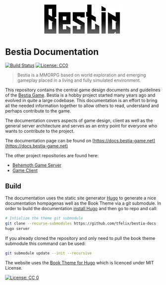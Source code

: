 <p align="center">
  <img width="50%" src="img/logo.png">
</p>


# Bestia Documentation

[![Build Status](https://travis-ci.org/tfelix/bestia-docs.svg?branch=master)](https://travis-ci.org/tfelix/bestia-docs)
[![License: CC0](https://img.shields.io/badge/license-CC0-green)](LICENSE)

> Bestia is a MMORPG based on world exploration and emerging gameplay placed in a living and fully simulated environment.

This repository contains the central game design documents and guidelines of the [Bestia Game](https://bestia-game.net).
Bestia is a hobby project started many years ago and evolved in quite a large codebase. This documentation is an effort
to bring all the needed information together to allow others to read, understand and perhaps contribute to the game.

The documentation covers aspects of game design, client as well as the general server architecture and serves as an entry
point for everyone who wants to contribute to the project.

The documentation page can be found on [https://docs.bestia-game.net](https://docs.bestia-game.net)

The other project repositories are found here:

* [Behemoth Game Server](https://github.com/tfelix/bestia-behemoth)
* [Game Client](https://github.com/tfelix/bestia-client)

## Build

The documentation uses the static site generator [Hugo](https://gohugo.io/) to generate a nice documentation hompagenas well as the Book Theme via a git submodule.
In order to build the documentation [install Hugo](https://gohugo.io/getting-started/installing/) and then go to repo and call:

```bash
# Intialize the theme git submodule
git clone --recurse-submodules https://github.com/tfelix/bestia-docs
hugo server
```

If you already cloned the repository and only need to pull the book theme submodule this command can be used:

```bash
git submodule update --init --recursive
```

The website uses the [Book Theme for Hugo](https://github.com/alex-shpak/hugo-book) which is licenced under MIT License.

[![License: CC 0](https://licensebuttons.net/l/publicdomain/88x31.png)](https://creativecommons.org/publicdomain/zero/1.0/legalcode)
